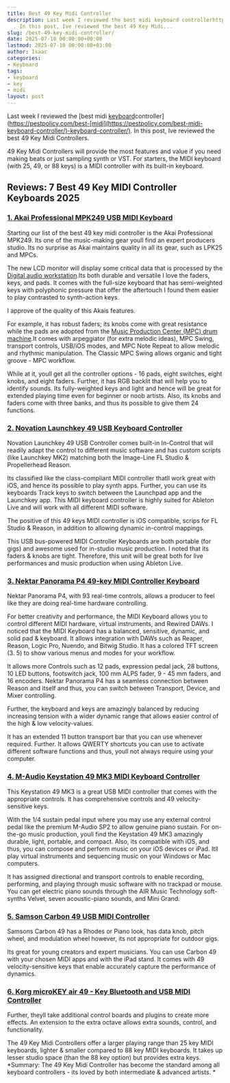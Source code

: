 ```yaml
---
title: Best 49 Key Midi Controller
description: Last week I reviewed the best midi keyboard controllerhttpspestpolicy.combest-midi-keyboard-controller
  . In this post, Ive reviewed the best 49 Key Midi...
slug: /best-49-key-midi-controller/
date: 2025-07-10 00:00:00+00:00
lastmod: 2025-07-10 00:00:00+03:00
author: Isaac
categories:
- Keyboard
tags:
- keyboard
- key
- midi
layout: post
---
```

Last week I reviewed the [best midi [keyboard](https://pestpolicy.com/best-midi-keyboard-for-ableton/)controller](https://pestpolicy.com/best-[midi](https://pestpolicy.com/best-midi-keyboard-controller/)-keyboard-controller/). In this post, Ive reviewed the best 49 Key Midi Controllers.

49 Key Midi Controllers will provide the most features and value if you need making beats or just sampling synth or VST. For starters, the MIDI keyboard (with 25, 49, or 88 keys) is a MIDI controller with its built-in keyboard.

##  Reviews: 7 Best 49 Key MIDI Controller Keyboards 2025

###  [1. Akai Professional MPK249 USB MIDI Keyboard](https://www.amazon.com/dp/B00IJ7FGSC/?tag=p-policy-20)

Starting our list of the best 49 key midi controller is the Akai Professional MPK249. Its one of the music-making gear youll find an expert producers studio. Its no surprise as Akai maintains quality in all its gear, such as LPK25 and MPCs.

The new LCD monitor will display some critical data that is processed by the [Digital audio workstation](https://en.wikipedia.org/wiki/Digital_audio_workstation).Its both durable and versatile I love the faders, keys, and pads. It comes with the full-size keyboard that has semi-weighted keys with polyphonic pressure that offer the aftertouch I found them easier to play contrasted to synth-action keys.

I approve of the quality of this Akais features.

For example, it has robust faders; its knobs come with great resistance while the pads are adopted from the [Music Production Center (MPC) drum machine](https://en.wikipedia.org/wiki/Akai_MPC).It comes with arpeggiator (for extra melodic ideas), MPC Swing, transport controls, USB/iOS modes, and MPC Note Repeat to allow melodic and rhythmic manipulation. The Classic MPC Swing allows organic and tight groove - MPC workflow.

While at it, youll get all the controller options - 16 pads, eight switches, eight knobs, and eight faders. Further, it has RGB backlit that will help you to identify sounds. Its fully-weighted keys and light and hence will be great for extended playing time even for beginner or noob artists. Also, its knobs and faders come with three banks, and thus its possible to give them 24 functions.

###  [2. Novation Launchkey 49 USB Keyboard Controller](https://www.amazon.com/dp/B00IWVWUWA/?tag=p-policy-20)

Novation Launchkey 49 USB Controller comes built-in In-Control that will readily adapt the control to different music software and has custom scripts (like Launchkey MK2) matching both the Image-Line FL Studio & Propellerhead Reason.

Its classified like the class-compliant MIDI controller thatll work great with iOS, and hence its possible to play synth apps. Further, you can use its keyboards Track keys to switch between the Launchpad app and the Launchkey app. This MIDI keyboard controller is highly suited for Ableton Live and will work with all different MIDI software.

The positive of this 49 keys MIDI controller is iOS compatible, scrips for FL Studio & Reason, in addition to allowing dynamic in-control mappings.

This USB bus-powered MIDI Controller Keyboards are both portable (for gigs) and awesome used for in-studio music production. I noted that its faders & knobs are tight. Therefore, this unit will be great both for live performances and music production when using Ableton Live.

###  [3. Nektar Panorama P4 49-key MIDI Controller Keyboard](https://www.amazon.com/dp/B008EY9XPW/?tag=p-policy-20)

Nektar Panorama P4, with 93 real-time controls, allows a producer to feel like they are doing real-time hardware controlling.

For better creativity and performance, the MIDI Keyboard allows you to control different MIDI hardware, virtual instruments, and Rewired DAWs. I noticed that the MIDI Keyboard has a balanced, sensitive, dynamic, and solid pad & keyboard. It allows integration with DAWs such as Reaper, Reason, Logic Pro, Nuendo, and Bitwig Studio. It has a colored TFT screen (3. 5) to show various menus and modes for your workflow.

It allows more Controls such as 12 pads, expression pedal jack, 28 buttons, 10 LED buttons, footswitch jack, 100 mm ALPS fader, 9 - 45 mm faders, and 16 encoders. Nektar Panorama P4 has a seamless connection between Reason and itself and thus, you can switch between Transport, Device, and Mixer controlling.

Further, the keyboard and keys are amazingly balanced by reducing increasing tension with a wider dynamic range that allows easier control of the high & low velocity-values.

It has an extended 11 button transport bar that you can use whenever required. Further. It allows QWERTY shortcuts you can use to activate different software functions and thus, youll not always require using your computer.

###  [4. M-Audio Keystation 49 MK3 MIDI Keyboard Controller](https://www.amazon.com/dp/B07DDN6TP6/?tag=p-policy-20)

This Keystation 49 MK3 is a great USB MIDI controller that comes with the appropriate controls. It has comprehensive controls and 49 velocity-sensitive keys.

With the 1/4 sustain pedal input where you may use any external control pedal like the premium M-Audio SP2 to allow genuine piano sustain. For on-the-go music production, youll find the Keystation 49 MK3 amazingly durable, light, portable, and compact. Also, its compatible with iOS, and thus, you can compose and perform music on your iOS devices or iPad. Itll play virtual instruments and sequencing music on your Windows or Mac computers.

It has assigned directional and transport controls to enable recording, performing, and playing through music software with no trackpad or mouse. You can get electric piano sounds through the AIR Music Technology soft-synths Velvet, seven acoustic-piano sounds, and Mini Grand.

###  [5. Samson Carbon 49 USB MIDI Controller](https://www.amazon.com/dp/B0077AMUFY/?tag=p-policy-20)

Samsons Carbon 49 has a Rhodes or Piano look, has data knob, pitch wheel, and modulation wheel however, its not appropriate for outdoor gigs.

Its great for young creators and expert musicians. You can use Carbon 49 with your chosen MIDI apps and with the iPad stand. It comes with 49 velocity-sensitive keys that enable accurately capture the performance of dynamics.

###  [6. Korg microKEY air 49 - Key Bluetooth and USB MIDI Controller](https://www.amazon.com/dp/B018ATKMFK/?tag=p-policy-20)

Further, theyll take additional control boards and plugins to create more effects. An extension to the extra octave allows extra sounds, control, and functionality.

The 49 Key Midi Controllers offer a larger playing range than 25 key MIDI keyboards, lighter & smaller compared to 88 key MIDI keyboards. It takes up lesser studio space (than the 88 key option) but provides extra keys. *Summary: The 49 Key Midi Controller has become the standard among all keyboard controllers - its loved by both intermediate & advanced artists. *

